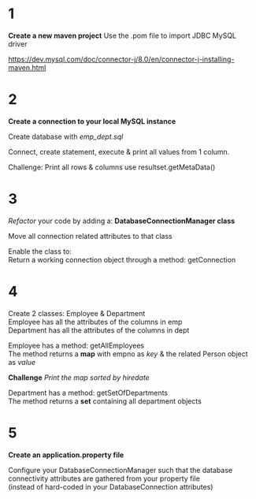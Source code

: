 # 1

**Create a new maven project**
Use the .pom file to import JDBC MySQL driver

https://dev.mysql.com/doc/connector-j/8.0/en/connector-j-installing-maven.html

# 2

**Create a connection to your local MySQL instance**<br>

Create database with *emp_dept.sql*

Connect, create statement, execute & print all values from 1 column.

Challenge: Print all rows & columns use resultset.getMetaData()

# 3

*Refactor* your code by adding a:
**DatabaseConnectionManager class**<br>

Move all connection related attributes to that class<br>

Enable the class to: <br>
Return a working connection object through a method: getConnection

# 4

Create 2 classes: Employee & Department<br>
Employee has all the attributes of the columns in emp<br>
Department has all the attributes of the columns in dept<br>

Employee has a method: getAllEmployees <br>
The method returns a **map** with empno as *key* & the related Person object as *value*<br>

**Challenge** *Print the map sorted by hiredate*

Department has a method: getSetOfDepartments <br>
The method returns a **set** containing all department objects

# 5

**Create an application.property file**

Configure your DatabaseConnectionManager such that the database connectivity attributes are gathered from your property file
 <br>
 (instead of hard-coded in your DatabaseConnection attributes)<br>

